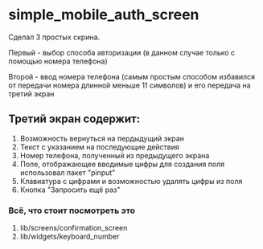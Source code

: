 # simple_mobile_auth_screen

Сделал 3 простых скрина. 

Первый - выбор способа авторизации (в данном случае только с помощью номера телефона)

Второй - ввод номера телефона (самым простым способом избавился от передачи номера длинной меньше 11 символов) и его передача на третий экран

## Третий экран содержит:
1. Возможность вернуться на пердыдущий экран
2. Текст с указанием на последующие действия
3. Номер телефона, полученный из предыдущего экрана
4. Поле, отображающее вводимые цифры для создания поля использовал пакет "pinput"
5. Клавиатура с цифрами и возможностью удалять цифры из поля
6. Кнопка "Запросить ещё раз"

### Всё, что стоит посмотреть это 
1. lib/screens/confirmation_screen
2. lib/widgets/keyboard_number
